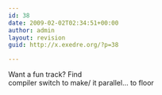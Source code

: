 ```yaml
---
id: 38
date: 2009-02-02T02:34:51+00:00
author: admin
layout: revision
guid: http://x.exedre.org/?p=38

---
```

<span class="status_body">Want a fun track? Find<br /> compiler switch to make/ it parallel&#8230; to floor</span>
